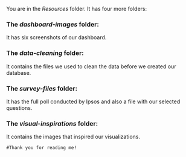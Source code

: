 You are in the *Resources* folder. It has four more folders:

### The *dashboard-images* folder:

It has six screenshots of our dashboard.

### The *data-cleaning* folder:

It contains the files we used to clean the data before we created our database.

### The *survey-files* folder:

It has the full poll conducted by Ipsos and also a file with our selected questions.

### The *visual-inspirations* folder:

It contains the images that inspired our visualizations.

```#Thank you for reading me!```

